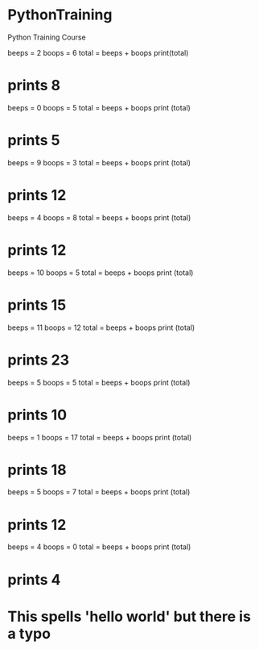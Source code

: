 # PythonTraining
Python Training Course

beeps = 2
boops = 6
total = beeps + boops
print(total)
# prints 8

beeps = 0
boops = 5
total = beeps + boops
print (total)
# prints 5

beeps = 9
boops = 3
total = beeps + boops
print (total)
# prints 12

beeps = 4
boops = 8
total = beeps + boops
print (total)
# prints 12

beeps = 10
boops = 5
total = beeps + boops
print (total)
# prints 15

beeps = 11
boops = 12
total = beeps + boops
print (total)
# prints 23

beeps = 5
boops = 5
total = beeps + boops
print (total)
# prints 10

beeps = 1
boops = 17
total = beeps + boops
print (total)
# prints 18

beeps = 5
boops = 7
total = beeps + boops
print (total)
# prints 12

beeps = 4
boops = 0
total = beeps + boops
print (total)
# prints 4

# This spells 'hello world' but there is a typo

